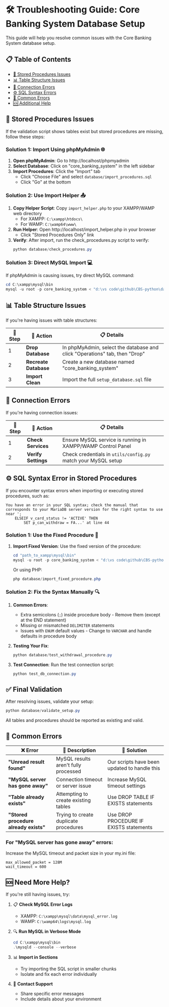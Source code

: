 # 🛠️ Troubleshooting Guide: Core Banking System Database Setup

This guide will help you resolve common issues with the Core Banking System database setup.

## 📋 Table of Contents
- [🔄 Stored Procedures Issues](#stored-procedures-issues)
- [📊 Table Structure Issues](#table-structure-issues)
- [🔌 Connection Errors](#connection-errors)
- [⚙️ SQL Syntax Errors](#sql-syntax-errors)
- [🐞 Common Errors](#common-errors)
- [🆘 Additional Help](#additional-help)

## 🔄 Stored Procedures Issues <a name="stored-procedures-issues"></a>

If the validation script shows tables exist but stored procedures are missing, follow these steps:

### Solution 1: Import Using phpMyAdmin 🌐

1. **Open phpMyAdmin**: Go to http://localhost/phpmyadmin
2. **Select Database**: Click on "core_banking_system" in the left sidebar
3. **Import Procedures**: Click the "Import" tab
   - Click "Choose File" and select `database/import_procedures.sql`
   - Click "Go" at the bottom

### Solution 2: Use Import Helper 📤

1. **Copy Helper Script**: Copy `import_helper.php` to your XAMPP/WAMP web directory
   - For XAMPP: `C:\xampp\htdocs\`
   - For WAMP: `C:\wamp64\www\`
2. **Run Helper**: Open http://localhost/import_helper.php in your browser
   - Click "Stored Procedures Only" link
3. **Verify**: After import, run the check_procedures.py script to verify:
   ```powershell
   python database/check_procedures.py
   ```

### Solution 3: Direct MySQL Import 💻

If phpMyAdmin is causing issues, try direct MySQL command:

```powershell
cd C:\xampp\mysql\bin
mysql -u root -p core_banking_system < "d:\vs code\github\CBS-python\database\import_procedures.sql"
```

## 📊 Table Structure Issues <a name="table-structure-issues"></a>

If you're having issues with table structures:

| 🔢 Step | 📝 Action | 📋 Details |
|---------|----------|-----------|
| 1 | **Drop Database** | In phpMyAdmin, select the database and click "Operations" tab, then "Drop" |
| 2 | **Recreate Database** | Create a new database named "core_banking_system" |
| 3 | **Import Clean** | Import the full `setup_database.sql` file |

## 🔌 Connection Errors <a name="connection-errors"></a>

If you're having connection issues:

| 🔢 Step | 📝 Action | 📋 Details |
|---------|----------|-----------|
| 1 | **Check Services** | Ensure MySQL service is running in XAMPP/WAMP Control Panel |
| 2 | **Verify Settings** | Check credentials in `utils/config.py` match your MySQL setup |

## ⚙️ SQL Syntax Error in Stored Procedures <a name="sql-syntax-errors"></a>

If you encounter syntax errors when importing or executing stored procedures, such as:

```
You have an error in your SQL syntax; check the manual that corresponds to your MariaDB server version for the right syntax to use near ';
    ELSEIF v_card_status != 'ACTIVE' THEN
        SET p_can_withdraw = FA...' at line 44
```

### Solution 1: Use the Fixed Procedure 🔧

1. **Import Fixed Version**: Use the fixed version of the procedure:
   ```powershell
   cd "path_to_xampp\mysql\bin"
   mysql -u root -p core_banking_system < "d:\vs code\github\CBS-python\database\fixed_procedure.sql"
   ```
   
   Or using PHP:
   ```powershell
   php database/import_fixed_procedure.php
   ```

### Solution 2: Fix the Syntax Manually 🔍

1. **Common Errors**:
   - Extra semicolons (`;`) inside procedure body - Remove them (except at the END statement)
   - Missing or mismatched `DELIMITER` statements
   - Issues with `ENUM` default values - Change to `VARCHAR` and handle defaults in procedure body

2. **Testing Your Fix**:
   ```powershell
   python database/test_withdrawal_procedure.py
   ```
3. **Test Connection**: Run the test connection script:
   ```powershell
   python test_db_connection.py
   ```

## ✅ Final Validation

After resolving issues, validate your setup:

```powershell
python database/validate_setup.py
```

All tables and procedures should be reported as existing and valid.

## 🐞 Common Errors <a name="common-errors"></a>

| ❌ Error | 📝 Description | 🔧 Solution |
|---------|--------------|-----------|
| **"Unread result found"** | MySQL results aren't fully processed | Our scripts have been updated to handle this |
| **"MySQL server has gone away"** | Connection timeout or server issue | Increase MySQL timeout settings |
| **"Table already exists"** | Attempting to create existing tables | Use DROP TABLE IF EXISTS statements |
| **"Stored procedure already exists"** | Trying to create duplicate procedures | Use DROP PROCEDURE IF EXISTS statements |

### For "MySQL server has gone away" errors:
Increase the MySQL timeout and packet size in your my.ini file:
```
max_allowed_packet = 128M
wait_timeout = 600
```

## 🆘 Need More Help? <a name="additional-help"></a>

If you're still having issues, try:

1. 📋 **Check MySQL Error Logs**
   - XAMPP: `C:\xampp\mysql\data\mysql_error.log`
   - WAMP: `C:\wamp64\logs\mysql.log`

2. 🔍 **Run MySQL in Verbose Mode**
   ```powershell
   cd C:\xampp\mysql\bin
   .\mysqld --console --verbose
   ```

3. 📊 **Import in Sections**
   - Try importing the SQL script in smaller chunks
   - Isolate and fix each error individually

4. 📱 **Contact Support**
   - Share specific error messages
   - Include details about your environment
